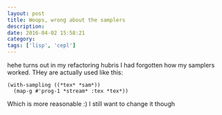 ```yaml
---
layout: post
title: Woops, wrong about the samplers
description:
date: 2016-04-02 15:58:21
category:
tags: ['lisp', 'cepl']
---
```


hehe turns out in my refactoring hubris I had forgotten how my samplers worked. THey are actually used like this:

	(with-sampling ((*tex* *sam*))
      (map-g #'prog-1 *stream* :tex *tex*))

Which is more reasonable :) I still want to change it though
